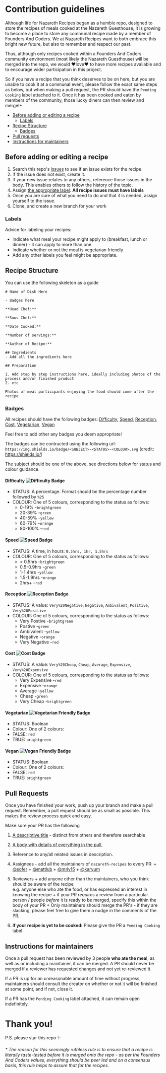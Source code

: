 # Contribution guidelines

Although life for Nazareth Recipes began as a humble repo, designed to store the recipes of meals cooked at the Nazareth Guesthouse, it is growing to become a place to store any communal recipe made by a member of Founders And Coders. We at Nazareth Recipes want to both embrace this bright new future, but also to remember and respect our past.
 
 Thus, although only recipes cooked within a Founders And Coders community environment (most likely the Nazareth Guesthouse) will be merged into the repo, we would :heart:love:heart: to have more recipes avaliable and to encourage wider participation in this project.
 
 So if you have a recipe that you think deserves to be on here, but you are unable to cook it at a communal event, please follow the exact same steps as below, but when making a pull request, the PR should have the `Pending Cooking` label attached to it. Once it has been cooked and eaten by members of the community, those lucky diners can then review and merge!*

+ [Before adding or editing a recipe](#before-adding-or-editing-a-recipe)
  + [Labels](#labels)
+ [Recipe Structure](#recipe-structure)
  + [Badges](#badges)
+ [Pull requests](pull-requests)
+ [Instructions for maintainers](#instructions-for-maintainers)

## Before adding or editing a recipe

 1. Search this repo's [issues](https://www.github.com/foundersandcoders/nazareth-recipes/issues) to see if an issue exists for the recipe.
 2. If the issue does not exist, create it.
 3. If your new issue relates to any others, reference those issues in the body. This enables others to follow the history of the topic.
 4. Assign [the appropriate label](#labels). **All recipe issues must have labels**
 5. Once you are sure of what you need to do and that it is needed, assign yourself to the issue.
 6. Clone, and create a new branch for your work

### Labels
Advice for labeling your recipes:

  - Indicate what meal your recipe might apply to (breakfast, lunch or dinner) - it can apply to more than one.
  - Indicate whether or not the meal is vegetarian friendly
  - Add any other labels you feel might be appropriate.

## Recipe Structure
You can use the following skeleton as a guide
```
# Name of Dish Here

- Badges here

**Head Chef:** 

**Sous Chef:** 

**Date Cooked:** 

**Number of servings:** 

**Author of Recipe:** 

## Ingredients
- Add all the ingredients here

## Preparation

1. Add step by step instructions here, ideally including photos of the process and/or finished product
2. etc

Photos of meal participants enjoying the food should come after the recipe
```
### Badges

All recipes should have the following badges: [Difficulty](#difficulty), [Speed](#speed), [Reception](#reception), [Cost](#cost), [Vegetarian](#vegetarian), [Vegan](#vegan)

Feel free to add other any badges you deem appropriate!

The badges can be contructed using the following url: ```https://img.shields.io/badge/<SUBJECT>-<STATUS>-<COLOUR>.svg``` (credit: https://shields.io/)

The subject should be one of the above, see directions below for status and colour guidance.
#### Difficulty ![Difficulty Badge](https://img.shields.io/badge/Difficulty-70%25-orange.svg)
- STATUS: A percentage. Format should be the percentage number followed by ```%25```
- COLOUR: One of 5 colours, corresponding to the status as follows:
  - 0-19% -```brightgreen```
  - 20-39% -```green```
  - 40-59% -```yellow```
  - 60-79% -```orange```
  - 80-100% -```red```

#### Speed ![Speed Badge](https://img.shields.io/badge/Speed-1hr-yellow.svg)
- STATUS: A time, in hours: ```0.5hrs, 1hr, 1.5hrs```
- COLOUR: One of 5 colours, corresponding to the status as follows:
  - < 0.5hrs -```brightgreen```
  - 0.5-0.9hrs -```green```
  - 1-1.4hrs -```yellow```
  - 1.5-1.9hrs -```orange```
  - 2hrs+ -```red```

#### Reception ![Reception Badge](https://img.shields.io/badge/Reception-Positive-green.svg)
- STATUS: A value: ```Very%20Negative```, ```Negative```, ```Ambivalent```, ```Positive```, ```Very%20Positive```
- COLOUR: One of 5 colours, corresponding to the status as follows:
  - Very Postive -```brightgreen```
  - Postive -```green```
  - Ambivalent -```yellow```
  - Negative -```orange```
  - Very Negative -```red```

#### Cost ![Cost Badge](https://img.shields.io/badge/Cost-Cheap-green.svg)
- STATUS: A value: ```Very%20Cheap```, ```Cheap```, ```Average```, ```Expensive```, ```Very%20Expensive```
- COLOUR: One of 5 colours, corresponding to the status as follows:
  - Very Expensive -```red```
  - Expensive -```orange```
  - Average -```yellow```
  - Cheap -```green```
  - Very Cheap -```brightgreen```
#### Vegetarian ![Vegetarian Friendly Badge](https://img.shields.io/badge/Vegetarian-True-brightgreen.svg)
- STATUS: Boolean
- Colour: One of 2 colours:
 - FALSE: ```red```
 - TRUE: ```brightgreen```

#### Vegan ![Vegan Friendly Badge](https://img.shields.io/badge/Vegan-False-red.svg)
- STATUS: Boolean
- Colour: One of 2 colours:
 - FALSE: ```red```
 - TRUE: ```brightgreen```

## Pull Requests

Once you have finished your work, push up your branch and make a pull request. Remember, a pull request should be as small as possible. This makes the review process quick and easy.

Make sure your PR has the following

  1. [A descriptive title](https://gist.github.com/mikepea/863f63d6e37281e329f8#ensure-there-is-a-solid-title-and-summary) - distinct from others and therefore searchable
  2. [A body with details of everything in the pull.](https://gist.github.com/mikepea/863f63d6e37281e329f8#ensure-there-is-a-solid-title-and-summary)
  3. Reference to any/all related issues in description.
  4. Assignees - add all the maintainers of `nazareth-recipes` to every PR:
    + [@sofer](https://github.com/sofer)
    + [@mattlub](https://github.com/mattlub)
    + [@m4v15](https://github.com/m4v15)
    + [@karyum](https://github.com/karyum)

  5. Reviewers
    + add anyone other than the maintainers, who you think should be aware of the recipe  
    e.g. anyone else who ate the food, or has expressed an interest in knowing the recipe
    + if your PR _requires_ a review from a particular person / people _before_ it is ready to be merged, specify this within the body of your PR
    + Only maintainers should merge the PR's - if they are slacking, please feel free to give them a nudge in the comments of the PR.
   6. **If your recipe is yet to be cooked:** Please give the PR a `Pending Cooking` label
  

## Instructions for maintainers
Once a pull request has been reviewed by 3 people **who ate the meal**, as well as or including a maintainer, it can be merged. A PR should never be merged if a reviewer has requested changes and not yet re-reviewed it.

If a PR is up for an unreasonable amount of time without progress, maintainers should consult the creator on whether or not it will be finished at some point, and if not, close it.

If a PR has the `Pending Cooking` label attached, it can remain open indefinitely.
# Thank you!

P.S. please star this repo :sparkles:

###### * The reason for this seemingly ruthless rule is to ensure that a recipe is literally taste-tested before it is merged onto the repo - as per the Founders And Coders values, everything should be peer led and on a consensus basis, this rule helps to assure that for the recipes.
